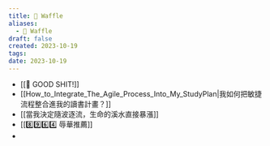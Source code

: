 ```yaml
---
title: 🧇 Waffle
aliases:
  - 🧇 Waffle
draft: false
created: 2023-10-19
tags: 
date: 2023-10-19
---
```

- [[💩 GOOD SHIT!]]
- [[How_to_Integrate_The_Agile_Process_Into_My_StudyPlan|我如何把敏捷流程整合進我的讀書計畫？]]
- [[當我決定隨波逐流，生命的溪水直接暴漲]]
- [[8️⃣9️⃣6️⃣4️⃣ 辱華推薦]]
- 